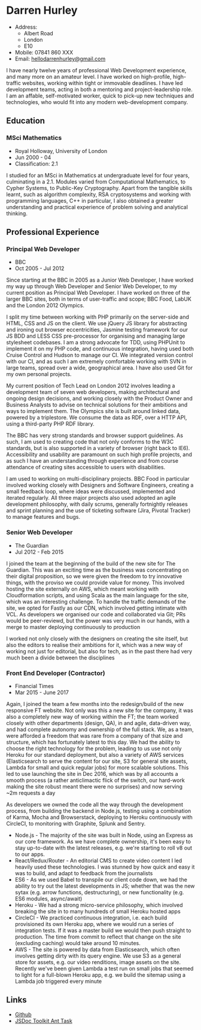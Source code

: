 # Darren Hurley

* Address:
    * Albert Road
    * London
    * E10
* Mobile: 07841 860 XXX
* Email: hellodarrenhurley@gmail.com

I have nearly twelve years of professional Web Development experience, and many more on an amateur level. I have worked on high-profile, high-traffic websites, working within tight or immovable deadlines. I have led development teams, acting in both a mentoring and project-leadership role. I am an affable, self-motivated worker, quick to pick-up new techniques and technologies, who would fit into any modern web-development company.

## Education

### MSci Mathematics

* Royal Holloway, University of London
* Jun 2000 - 04
* Classification: 2.1

I studied for an MSci in Mathematics at undergraduate level for four years, culminating in a 2.1. Modules varied from Computational Mathematics, to Cypher Systems, to Public-Key Cryptography. Apart from the tangible skills learnt, such as algorithm complexity, RSA cryptosystems and working with programming languages, C++ in particular, I also obtained a greater understanding and practical experience of problem solving and analytical thinking.

## Professional Experience

### Principal Web Developer

* BBC
* Oct 2005 - Jul 2012

Since starting at the BBC in 2005 as a Junior Web Developer, I have worked my way up through Web Developer and Senior Web Developer, to my current position as Principal Web Developer. I have worked on three of the larger BBC sites, both in terms of user-traffic and scope; BBC Food, LabUK and the London 2012 Olympics.

I split my time between working with PHP primarily on the server-side and HTML, CSS and JS on the client. We use jQuery JS library for abstracting and ironing out browser eccentricities, Jasmine testing framework for our JS BDD and LESS CSS pre-processor for organising and managing large stylesheet codebases. I am a strong advocate for TDD, using PHPUnit to implement it on my PHP code, and continuous integration, having used both Cruise Control and Hudson to manage our CI. We integrated version control with our CI, and as such I am extremely comfortable working with SVN in large teams, spread over a wide, geographical area. I have also used Git for my own personal projects.

My current position of Tech Lead on London 2012 involves leading a development team of seven web developers, making architectural and ongoing design decisions, and working closely with the Product Owner and Business Analysts to advise on technical solutions for their ambitions and ways to implement them. The Olympics site is built around linked data, powered by a triplestore. We consume the data as RDF, over a HTTP API, using a third-party PHP RDF library.

The BBC has very strong standards and browser support guidelines. As such, I am used to creating code that not only conforms to the W3C standards, but is also supported in a variety of browser (right back to IE6). Accessibility and usability are paramount on such high profile projects, and as such I have an understanding through experience and from course attendance of creating sites accessible to users with disabilities.

I am used to working on multi-disciplinary projects. BBC Food in particular involved working closely with Designers and Software Engineers, creating a small feedback loop, where ideas were discussed, implemented and iterated regularly. All three major projects also used adopted an agile development philosophy, with daily scrums, generally fortnightly releases and sprint planning and the use of ticketing software (Jira, Pivotal Tracker) to manage features and bugs.

### Senior Web Developer

* The Guardian
* Jul 2012 - Feb 2015

I joined the team at the beginning of the build of the new site for The Guardian. This was an exciting time as the business was concentrating on their digital proposition, so we were given the freedom to try innovative things, with the proviso we could provide value for money. This involved hosting the site externally on AWS, which meant working with Cloudformation scripts, and using Scala as the main language for the site, which was an interesting challenge. To handle the traffic demands of the site, we opted for Fastly as our CDN, which involved getting intimate with VCL. As developers we organised our code and collaborated via Git; PRs would be peer-reviewd, but the power was very much in our hands, with a merge to master deploying continuously to production

I worked not only closely with the designers on creating the site itself, but also the editors to realise their ambitions for it, which was a new way of working not just for editorial, but also for tech, as in the past there had very much been a divide between the disciplines

### Front End Developer (Contractor)

* Financial Times
* Mar 2015 - June 2017

Again, I joined the team a few months into the redesign/build of the new responsive FT website. Not only was this a new site for the company, it was also a completely new way of working within the FT; the team worked closely with other departments (design, QA), in and agile, data-driven way, and had complete autonomy and ownership of the full stack. We, as a team, were afforded a freedom that was rare from a company of that size and structure, which has fortunately latest to this day. We had the ability to choose the right technology for the problem, leading to us use not only Heroku for our standard deployment, but also a variety of AWS services (Elasticsearch to serve the content for our site, S3 for general site assets, Lambda for small and quick regular jobs) for more scalable solutions. This led to use launching the site in Dec 2016, which was by all accounts a smooth process (a rather anticlimactic flick of the switch, our hard-work making the site robust meant there were no surprises) and now serving ~2m requests a day

As developers we owned the code all the way through the development process, from building the backend in Node.js, testing using a combination of Karma, Mocha and Browserstack, deploying to Heroku continuously with CircleCI, to monitoring with Graphite, Splunk and Sentry.

* Node.js - The majority of the site was built in Node, using an Express as our core framework. As we have complete ownership, it's been easy to stay up-to-date with the latest releases, e.g. we're starting to roll v8 out to our apps.
* React/Redux/Router - An editorial CMS to create video content I led heavily used these technologies. I was stunned by how quick and easy it was to build, and adapt to feedback from the journalists
* ES6 - As we used Babel to transpile our client code down, we had the ability to try out the latest developments in JS; whether that was the new sytax (e.g. arrow functions, destructuring), or new functionality (e.g. ES6 modules, async/await)
* Heroku - We had a strong micro-service philosophy, which involved breaking the site in to many hundreds of small Heroku hosted apps
* CircleCI - We practiced continuous integration, i.e. each build provisioned its own Heroku app, where we would run a series of integration tests. If it was a master build we would then push straight to production. The time from commit to reflect that change on the site (excluding caching) would take around 10 minutes.
* AWS - The site is powered by data from Elasticsearch, which often involves getting dirty with its query engine. We use S3 as a general store for assets, e.g. our video renditions, image assets on the site. Recently we've been given Lambda a test run on small jobs that seemed to light for a full-blown Heroku app, e.g. we build the sitemap using a Lambda job triggered every minute

## Links

 * [Github](https://github.com/ironsidevsquincy)
 * [JSDoc Toolkit Ant Task](http://code.google.com/p/jsdoc-toolkit-ant-task/)
